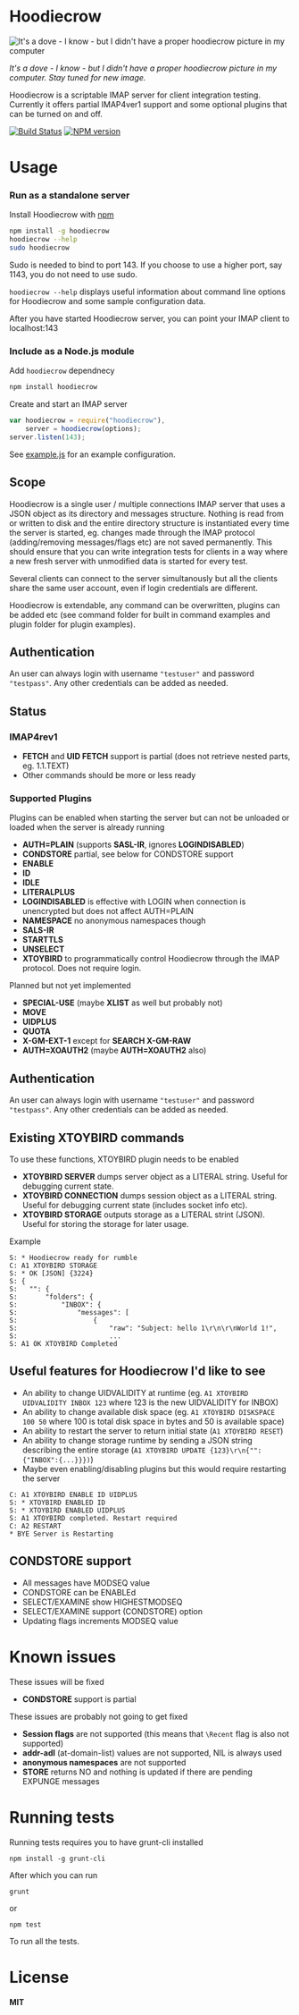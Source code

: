 # Hoodiecrow

![It's a dove - I know - but I didn't have a proper hoodiecrow picture in my computer](https://raw.github.com/andris9/hoodiecrow/master/hoodiecrow.jpg)

*It's a dove - I know - but I didn't have a proper hoodiecrow picture in my computer. Stay tuned for new image.*

Hoodiecrow is a scriptable IMAP server for client integration testing. Currently it offers partial IMAP4ver1 support and some optional plugins that can be turned on and off.

[![Build Status](https://secure.travis-ci.org/andris9/hoodiecrow.png)](http://travis-ci.org/andris9/hoodiecrow)
[![NPM version](https://badge.fury.io/js/hoodiecrow.png)](http://badge.fury.io/js/hoodiecrow)

# Usage

### Run as a standalone server

Install Hoodiecrow with [npm](http://npmjs.org/)

```bash
npm install -g hoodiecrow
hoodiecrow --help
sudo hoodiecrow
```

Sudo is needed to bind to port 143. If you choose to use a higher port, say 1143, you do not need to use sudo.

`hoodiecrow --help` displays useful information about command line options for Hoodiecrow and some sample configuration data.

After you have started Hoodiecrow server, you can point your IMAP client to localhost:143

### Include as a Node.js module

Add `hoodiecrow` dependnecy

```bash
npm install hoodiecrow
```

Create and start an IMAP server

```javascript
var hoodiecrow = require("hoodiecrow"),
    server = hoodiecrow(options);
server.listen(143);
```

See [example.js](https://github.com/andris9/hoodiecrow/blob/master/example.js) for an example configuration.

## Scope

Hoodiecrow is a single user / multiple connections IMAP server that uses a JSON object as its directory and messages structure. Nothing is read from or written to disk and the entire directory structure is instantiated every time the server is started, eg. changes made through the IMAP protocol (adding/removing messages/flags etc) are not saved permanently. This should ensure that you can write integration tests for clients in a way where a new fresh server with unmodified data is started for every test.

Several clients can connect to the server simultanously but all the clients share the same user account, even if login credentials are different.

Hoodiecrow is extendable, any command can be overwritten, plugins can be added etc (see command folder for built in command examples and plugin folder for plugin examples).

## Authentication

An user can always login with username `"testuser"` and password `"testpass"`. Any other credentials can be added as needed.

## Status

### IMAP4rev1

  * **FETCH** and **UID FETCH** support is partial (does not retrieve nested parts, eg. 1.1.TEXT)
  * Other commands should be more or less ready

### Supported Plugins

Plugins can be enabled when starting the server but can not be unloaded or loaded when the server is already running

  * **AUTH=PLAIN** (supports **SASL-IR**, ignores **LOGINDISABLED**)
  * **CONDSTORE** partial, see below for CONDSTORE support
  * **ENABLE**
  * **ID**
  * **IDLE**
  * **LITERALPLUS**
  * **LOGINDISABLED** is effective with LOGIN when connection is unencrypted but does not affect AUTH=PLAIN
  * **NAMESPACE** no anonymous namespaces though
  * **SALS-IR**
  * **STARTTLS**
  * **UNSELECT**
  * **XTOYBIRD** to programmatically control Hoodiecrow through the IMAP protocol. Does not require login.

Planned but not yet implemented

  * **SPECIAL-USE** (maybe **XLIST** as well but probably not)
  * **MOVE**
  * **UIDPLUS**
  * **QUOTA**
  * **X-GM-EXT-1** except for **SEARCH X-GM-RAW**
  * **AUTH=XOAUTH2** (maybe **AUTH=XOAUTH2** also)

## Authentication

An user can always login with username `"testuser"` and password `"testpass"`. Any other credentials can be added as needed.

## Existing XTOYBIRD commands

To use these functions, XTOYBIRD plugin needs to be enabled

  * **XTOYBIRD SERVER** dumps server object as a LITERAL string. Useful for debugging current state.
  * **XTOYBIRD CONNECTION** dumps session object as a LITERAL string. Useful for debugging current state (includes socket info etc).
  * **XTOYBIRD STORAGE** outputs storage as a LITERAL strint (JSON). Useful for storing the storage for later usage.

Example

```
S: * Hoodiecrow ready for rumble
C: A1 XTOYBIRD STORAGE
S: * OK [JSON] {3224}
S: {
S:   "": {
S:       "folders": {
S:           "INBOX": {
S:               "messages": [
S:                   {
S:                       "raw": "Subject: hello 1\r\n\r\nWorld 1!",
S:                       ...
S: A1 OK XTOYBIRD Completed
```

## Useful features for Hoodiecrow I'd like to see

  * An ability to change UIDVALIDITY at runtime (eg. `A1 XTOYBIRD UIDVALIDITY INBOX 123` where 123 is the new UIDVALIDITY for INBOX)
  * An ability to change available disk space (eg. `A1 XTOYBIRD DISKSPACE 100 50` where 100 is total disk space in bytes and 50 is available space)
  * An ability to restart the server to return initial state (`A1 XTOYBIRD RESET`)
  * An ability to change storage runtime by sending a JSON string describing the entire storage (`A1 XTOYBIRD UPDATE {123}\r\n{"":{"INBOX":{...}}})`)
  * Maybe even enabling/disabling plugins but this would require restarting the server

```
C: A1 XTOYBIRD ENABLE ID UIDPLUS
S: * XTOYBIRD ENABLED ID
S: * XTOYBIRD ENABLED UIDPLUS
S: A1 XTOYBIRD completed. Restart required
C: A2 RESTART
* BYE Server is Restarting
```

## CONDSTORE support

  * All messages have MODSEQ value
  * CONDSTORE can be ENABLEd
  * SELECT/EXAMINE show HIGHESTMODSEQ
  * SELECT/EXAMINE support (CONDSTORE) option
  * Updating flags increments MODSEQ value

# Known issues

These issues will be fixed

  * **CONDSTORE** support is partial

These issues are probably not going to get fixed

  * **Session flags** are not supported (this means that `\Recent` flag is also not supported)
  * **addr-adl** (at-domain-list) values are not supported, NIL is always used
  * **anonymous namespaces** are not supported
  * **STORE** returns NO and nothing is updated if there are pending EXPUNGE messages

# Running tests

Running tests requires you to have grunt-cli installed

    npm install -g grunt-cli

After which you can run

    grunt

or

    npm test

To run all the tests.

# License

**MIT**
